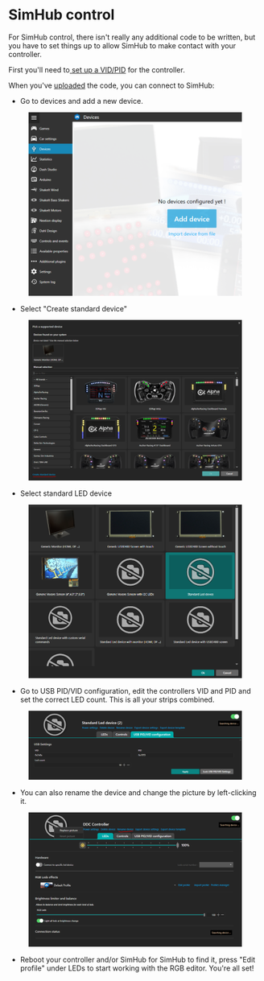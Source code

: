 # SimHub control

For SimHub control, there isn't really any additional code to be written, but you have to set things up to allow SimHub to make contact with your controller.&#x20;

First you'll need to[ set up a VID/PID](../../../4.-advanced-features/naming-the-controller.md) for the controller.

When you've [uploaded](../../upload.md) the code, you can connect to SimHub:

* Go to devices and add a new device.

<figure><img src="../../../.gitbook/assets/image (15) (1) (1) (1).png" alt=""><figcaption></figcaption></figure>

* Select "Create standard device"

<figure><img src="../../../.gitbook/assets/image (6).png" alt=""><figcaption></figcaption></figure>

* Select standard LED device

<figure><img src="../../../.gitbook/assets/image (3) (1).png" alt=""><figcaption></figcaption></figure>

* Go to USB PID/VID configuration, edit the controllers VID and PID and set the correct LED count. This is all your strips combined. &#x20;

<figure><img src="../../../.gitbook/assets/image (4) (1).png" alt=""><figcaption></figcaption></figure>

* You can also rename the device and change the picture by left-clicking it.



<figure><img src="../../../.gitbook/assets/image (5) (1).png" alt=""><figcaption></figcaption></figure>

* Reboot your controller and/or SimHub for SimHub to find it, press "Edit profile" under LEDs to start working with the RGB editor.  You're all set!
